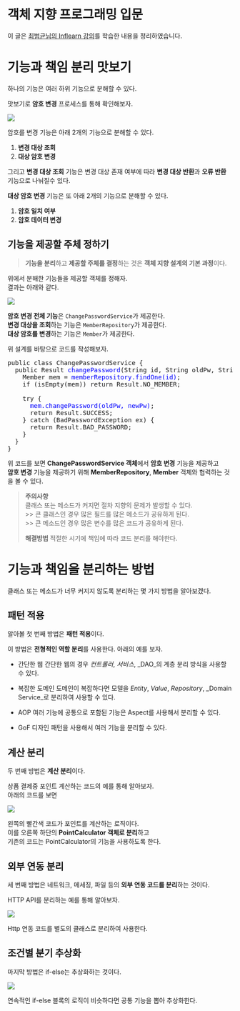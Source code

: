 # 객체 지향 프로그래밍 입문
이 글은 [최범균님의 Inflearn 강의](https://www.inflearn.com/course/%EA%B0%9D%EC%B2%B4-%EC%A7%80%ED%96%A5-%ED%94%84%EB%A1%9C%EA%B7%B8%EB%9E%98%EB%B0%8D-%EC%9E%85%EB%AC%B8/dashboard)를 학습한 내용을 정리하였습니다.

# 기능과 책임 분리 맛보기

하나의 기능은 여러 하위 기능으로 분해할 수 있다.

맛보기로 **암호 변경** 프로세스를 통해 확인해보자.

![](https://images.velog.io/images/hansoleee/post/62a51b68-796c-4dac-8698-4df219cb1ffe/%EA%B8%B0%EB%8A%A5%EB%B6%84%EB%A6%AC%EC%98%8801.png)

암호를 변경 기능은 아래 2개의 기능으로 분해할 수 있다.

1. **변경 대상 조회**
2. **대상 암호 변경**

그리고 **변경 대상 조회** 기능은 변경 대상 존재 여부에 따라 **변경 대상 반환**과 **오류 반환** 기능으로 나눠질수 있다.

**대상 암호 변경** 기능은 또 아래 2개의 기능으로 분해할 수 있다.

1. **암호 일치 여부**
2. **암호 데이터 변경**

## 기능을 제공할 주체 정하기

> **기능을 분리**하고 **제공할 주체를 결정**하는 것은 **객체 지향 설계의 기본 과정**이다.

위에서 분해한 기능들을 제공할 객체를 정해자.  
결과는 아래와 같다.

![](https://images.velog.io/images/hansoleee/post/82bb724b-8b9d-4f1e-b763-30a7169ba952/%EA%B8%B0%EB%8A%A5%EC%A3%BC%EC%B2%B4%EC%84%A0%EC%A0%9501.png)

**암호 변경 전체 기능**은 `ChangePasswordService`가 제공한다.  
**변경 대상을 조회**하는 기능은 `MemberRepository`가 제공한다.  
**대상 암호를 변경**하는 기능은 `Member`가 제공한다.

위 설계를 바탕으로 코드를 작성해보자.

<pre>
public class ChangePasswordService {
  public Result <span style="color:blue">changePassword</span>(String id, String oldPw, String newPw) {
    Member mem = <span style="color:blue">memberRepository.findOne(id)</span>;
    if (isEmpty(mem)) return Result.NO_MEMBER;
    
    try {
      <span style="color:blue">mem.changePassword(oldPw, newPw)</span>;
      return Result.SUCCESS;
    } catch (BadPasswordException ex) {
      return Result.BAD_PASSWORD;
    }
  }
}
</pre>

위 코드를 보면 **ChangePasswordService 객체**에서 **암호 변경** 기능을 제공하고  
**암호 변경** 기능을 제공하기 위해 **MemberRepository**, **Member** 객체와 협력하는 것을 볼 수 있다.

> **주의사항**  
> 클래스 또는 메소드가 커지면 절차 지향의 문제가 발생할 수 있다.  
> \>\> 큰 클래스인 경우 많은 필드를 많은 메소드가 공유하게 된다.    
> \>\> 큰 메소드인 경우 많은 변수를 많은 코드가 공유하게 된다.
>
> **해결방법**
> 적절한 시기에 책임에 따라 코드 분리를 해야한다.

# 기능과 책임을 분리하는 방법

클래스 또는 메소드가 너무 커지지 않도록 분리하는 몇 가지 방법을 알아보겠다.

## 패턴 적용

알아볼 첫 번째 방법은 **패턴 적용**이다.

이 방법은 **전형적인 역할 분리**를 사용한다.
아래의 예를 보자.

- 간단한 웹
  간단한 웹의 경우 _컨트롤러_, _서비스_, _DAO_의 계층 분리 방식을 사용할 수 있다.

- 복잡한 도메인
  도메인이 복잡하다면 모델을 _Entity_, _Value_, _Repository_, _Domain Service_로 분리하여 사용할 수 있다.

- AOP
  여러 기능에 공통으로 포함된 기능은 Aspect를 사용해서 분리할 수 있다.

- GoF
  디자인 패턴을 사용해서 여러 기능을 분리할 수 있다.

## 계산 분리

두 번째 방법은 **계산 분리**이다.

상품 결제중 포인트 계산하는 코드의 예를 통해 알아보자.  
아래의 코드를 보면

![](https://images.velog.io/images/hansoleee/post/bba310c7-ee74-4e0c-b2a7-54fa0065d5c9/%EA%B3%84%EC%82%B0%EB%B6%84%EB%A6%AC01.png)

왼쪽의 빨간색 코드가 포인트를 계산하는 로직이다.  
이를 오른쪽 하단의 **PointCalculator 객체로 분리**하고  
기존의 코드는 PointCalculator의 기능을 사용하도록 한다.

## 외부 연동 분리

세 번째 방법은 네트워크, 메세징, 파일 등의 **외부 연동 코드를 분리**하는 것이다.

HTTP API를 분리하는 예를 통해 알아보자.

![](https://images.velog.io/images/hansoleee/post/9dde57e7-f70f-406d-9f8f-787394433907/%EC%97%B0%EB%8F%99%EB%B6%84%EB%A6%AC01.png)

Http 연동 코드를 별도의 클래스로 분리하여 사용한다.

## 조건별 분기 추상화

마지막 방법은 if-else는 추상화하는 것이다.

![](https://images.velog.io/images/hansoleee/post/af209c1d-1738-46fa-be66-842bfdbe8c6d/%EC%A1%B0%EA%B1%B4%EB%B6%84%EA%B8%B0%EC%B6%94%EC%83%81%ED%99%9401.png)

연속적인 if-else 블록의 로직이 비슷하다면 공통 기능을 뽑아 추상화한다.
